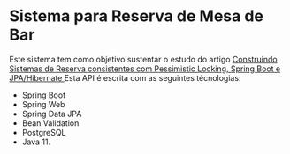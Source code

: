 # Sistema para Reserva de Mesa de Bar

Este sistema tem como objetivo sustentar o estudo do artigo [Construindo Sistemas de Reserva consistentes com Pessimistic Locking, Spring Boot e JPA/Hibernate ](#)
Esta API é escrita com as seguintes técnologias:

- Spring Boot
- Spring Web 
- Spring Data JPA
- Bean Validation
- PostgreSQL
- Java 11.